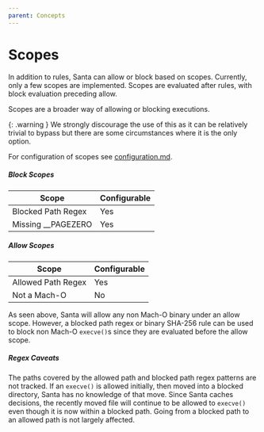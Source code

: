```yaml
---
parent: Concepts
---
```


# Scopes

In addition to rules, Santa can allow or block based on scopes. Currently, only
a few scopes are implemented. Scopes are evaluated after rules, with block
evaluation preceding allow.

Scopes are a broader way of allowing or blocking executions.

{: .warning }
We strongly discourage the use of this as it can be relatively trivial to bypass but there are some circumstances where it is the only option.

For configuration of scopes see
[configuration.md](../deployment/configuration.md).

##### Block Scopes

Scope              | Configurable
------------------ | ------------
Blocked Path Regex | Yes
Missing __PAGEZERO | Yes

##### Allow Scopes

Scope              | Configurable
------------------ | ------------
Allowed Path Regex | Yes
Not a Mach-O       | No

As seen above, Santa will allow any non Mach-O binary under an allow scope.
However, a blocked path regex or binary SHA-256 rule can be used to block non
Mach-O `execve()`s since they are evaluated before the allow scope.

##### Regex Caveats

The paths covered by the allowed path and blocked path regex patterns are not
tracked. If an `execve()` is allowed initially, then moved into a blocked
directory, Santa has no knowledge of that move. Since Santa caches decisions,
the recently moved file will continue to be allowed to `execve()` even though
it is now within a blocked path. Going from a blocked path to an allowed path
is not largely affected.
